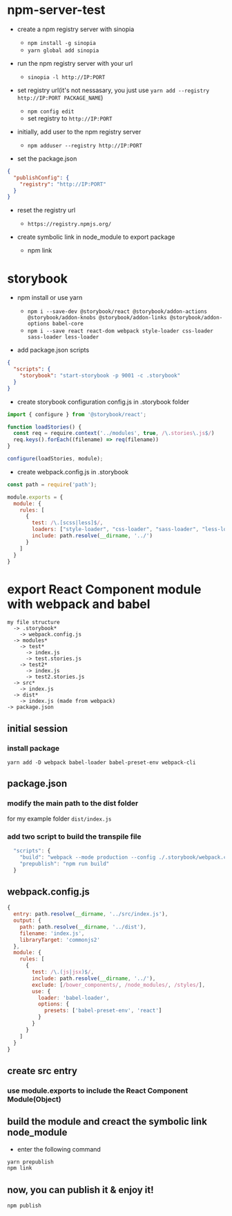 # npm-server-test

- create a npm registry server with sinopia
    - ```npm install -g sinopia```
    - ```yarn global add sinopia```

- run the npm registry server with your url
    - ```sinopia -l http://IP:PORT```

- set registry url(it's not nessasary, you just use ```yarn add --registry http://IP:PORT PACKAGE_NAME```)
    - ```npm config edit```
    - set registry to ```http://IP:PORT```

- initially, add user to the npm registry server
    - ```npm adduser --registry http://IP:PORT```

- set the package.json
```json
{
  "publishConfig": {
    "registry": "http://IP:PORT"
  }
}
```

- reset the registry url
    - ```https://registry.npmjs.org/```

- create symbolic link in node_module to export package
    - npm link

# storybook
- npm install or use yarn
    - ```npm i --save-dev @storybook/react @storybook/addon-actions @storybook/addon-knobs @storybook/addon-links @storybook/addon-options babel-core```
    - ```npm i --save react react-dom webpack style-loader css-loader sass-loader less-loader```

- add package.json scripts
```json
{
  "scripts": {
    "storybook": "start-storybook -p 9001 -c .storybook"
  }
}
```

- create storybook configuration config.js in .storybook folder
```javascript
import { configure } from '@storybook/react';

function loadStories() {
  const req = require.context('../modules', true, /\.stories\.js$/)
  req.keys().forEach((filename) => req(filename))
}

configure(loadStories, module);
```

- create webpack.config.js in .storybook
```javascript
const path = require('path');

module.exports = {
  module: {
    rules: [
      {
        test: /\.[scss|less]$/,
        loaders: ["style-loader", "css-loader", "sass-loader", "less-loader"],
        include: path.resolve(__dirname, '../')
      }
    ]
  }
}
```

# export React Component module with webpack and babel
```
my file structure
  -> .storybook*
    -> webpack.config.js
  -> modules*
    -> test*
      -> index.js
      -> test.stories.js
    -> test2*
      -> index.js
      -> test2.stories.js
  -> src*
    -> index.js
  -> dist*
    -> index.js (made from webpack)
-> package.json
```
## initial session
### install package
```
yarn add -D webpack babel-loader babel-preset-env webpack-cli
```

## package.json
### modify the main path to the dist folder
for my example folder
```dist/index.js```
### add two script to build the transpile file
```javascript
  "scripts": {
    "build": "webpack --mode production --config ./.storybook/webpack.config.js",
    "prepublish": "npm run build"
  }
```

## webpack.config.js
```javascript
{
  entry: path.resolve(__dirname, '../src/index.js'),
  output: {
    path: path.resolve(__dirname, '../dist'),
    filename: 'index.js',
    libraryTarget: 'commonjs2'
  },
  module: {
    rules: [
      {
        test: /\.(js|jsx)$/,
        include: path.resolve(__dirname, '../'),
        exclude: [/bower_components/, /node_modules/, /styles/],
        use: {
          loader: 'babel-loader',
          options: {
            presets: ['babel-preset-env', 'react']
          }
        }
      }
    ]
  }
}
```

## create src entry
### use module.exports to include the React Component Module(Object)

## build the module and creact the symbolic link node_module
- enter the following command
``` bash
yarn prepublish
npm link
```

## now, you can publish it & enjoy it!
```npm publish```